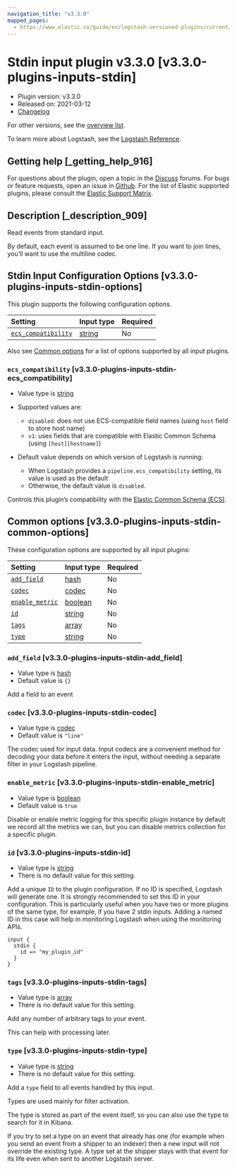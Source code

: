 ```yaml
---
navigation_title: "v3.3.0"
mapped_pages:
  - https://www.elastic.co/guide/en/logstash-versioned-plugins/current/v3.3.0-plugins-inputs-stdin.html
---
```


# Stdin input plugin v3.3.0 [v3.3.0-plugins-inputs-stdin]

* Plugin version: v3.3.0
* Released on: 2021-03-12
* [Changelog](https://github.com/logstash-plugins/logstash-input-stdin/blob/v3.3.0/CHANGELOG.md)

For other versions, see the [overview list](input-stdin-index.md).

To learn more about Logstash, see the [Logstash Reference](https://www.elastic.co/guide/en/logstash/current/index.html).

## Getting help [_getting_help_916]

For questions about the plugin, open a topic in the [Discuss](http://discuss.elastic.co) forums. For bugs or feature requests, open an issue in [Github](https://github.com/logstash-plugins/logstash-input-stdin). For the list of Elastic supported plugins, please consult the [Elastic Support Matrix](https://www.elastic.co/support/matrix#matrix_logstash_plugins).

## Description [_description_909]

Read events from standard input.

By default, each event is assumed to be one line. If you want to join lines, you’ll want to use the multiline codec.

## Stdin Input Configuration Options [v3.3.0-plugins-inputs-stdin-options]

This plugin supports the following configuration options.

| Setting | Input type | Required |
| :- | :- | :- |
| [`ecs_compatibility`](v3-3-0-plugins-inputs-stdin.md#v3.3.0-plugins-inputs-stdin-ecs_compatibility) | [string](/lsr/value-types.md#string) | No |

Also see [Common options](v3-3-0-plugins-inputs-stdin.md#v3.3.0-plugins-inputs-stdin-common-options) for a list of options supported by all input plugins.

### `ecs_compatibility` [v3.3.0-plugins-inputs-stdin-ecs_compatibility]

* Value type is [string](/lsr/value-types.md#string)

* Supported values are:

  * `disabled`: does not use ECS-compatible field names (using `host` field to store host name)
  * `v1`: uses fields that are compatible with Elastic Common Schema (using `[host][hostname]`)

* Default value depends on which version of Logstash is running:

  * When Logstash provides a `pipeline.ecs_compatibility` setting, its value is used as the default
  * Otherwise, the default value is `disabled`.

Controls this plugin’s compatibility with the [Elastic Common Schema (ECS)](https://www.elastic.co/guide/en/ecs/current).

## Common options [v3.3.0-plugins-inputs-stdin-common-options]

These configuration options are supported by all input plugins:

| Setting | Input type | Required |
| :- | :- | :- |
| [`add_field`](v3-3-0-plugins-inputs-stdin.md#v3.3.0-plugins-inputs-stdin-add_field) | [hash](/lsr/value-types.md#hash) | No |
| [`codec`](v3-3-0-plugins-inputs-stdin.md#v3.3.0-plugins-inputs-stdin-codec) | [codec](/lsr/value-types.md#codec) | No |
| [`enable_metric`](v3-3-0-plugins-inputs-stdin.md#v3.3.0-plugins-inputs-stdin-enable_metric) | [boolean](/lsr/value-types.md#boolean) | No |
| [`id`](v3-3-0-plugins-inputs-stdin.md#v3.3.0-plugins-inputs-stdin-id) | [string](/lsr/value-types.md#string) | No |
| [`tags`](v3-3-0-plugins-inputs-stdin.md#v3.3.0-plugins-inputs-stdin-tags) | [array](/lsr/value-types.md#array) | No |
| [`type`](v3-3-0-plugins-inputs-stdin.md#v3.3.0-plugins-inputs-stdin-type) | [string](/lsr/value-types.md#string) | No |

### `add_field` [v3.3.0-plugins-inputs-stdin-add_field]

* Value type is [hash](/lsr/value-types.md#hash)
* Default value is `{}`

Add a field to an event

### `codec` [v3.3.0-plugins-inputs-stdin-codec]

* Value type is [codec](/lsr/value-types.md#codec)
* Default value is `"line"`

The codec used for input data. Input codecs are a convenient method for decoding your data before it enters the input, without needing a separate filter in your Logstash pipeline.

### `enable_metric` [v3.3.0-plugins-inputs-stdin-enable_metric]

* Value type is [boolean](/lsr/value-types.md#boolean)
* Default value is `true`

Disable or enable metric logging for this specific plugin instance by default we record all the metrics we can, but you can disable metrics collection for a specific plugin.

### `id` [v3.3.0-plugins-inputs-stdin-id]

* Value type is [string](/lsr/value-types.md#string)
* There is no default value for this setting.

Add a unique `ID` to the plugin configuration. If no ID is specified, Logstash will generate one. It is strongly recommended to set this ID in your configuration. This is particularly useful when you have two or more plugins of the same type, for example, if you have 2 stdin inputs. Adding a named ID in this case will help in monitoring Logstash when using the monitoring APIs.

```
input {
  stdin {
    id => "my_plugin_id"
  }
}
```

### `tags` [v3.3.0-plugins-inputs-stdin-tags]

* Value type is [array](/lsr/value-types.md#array)
* There is no default value for this setting.

Add any number of arbitrary tags to your event.

This can help with processing later.

### `type` [v3.3.0-plugins-inputs-stdin-type]

* Value type is [string](/lsr/value-types.md#string)
* There is no default value for this setting.

Add a `type` field to all events handled by this input.

Types are used mainly for filter activation.

The type is stored as part of the event itself, so you can also use the type to search for it in Kibana.

If you try to set a type on an event that already has one (for example when you send an event from a shipper to an indexer) then a new input will not override the existing type. A type set at the shipper stays with that event for its life even when sent to another Logstash server.
